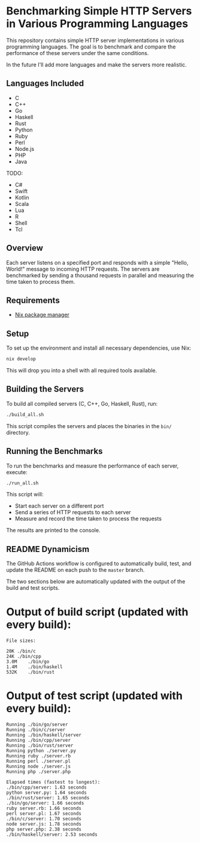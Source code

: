# Benchmarking Simple HTTP Servers in Various Programming Languages

This repository contains simple HTTP server implementations in various programming languages. The goal is to benchmark and compare the performance of these servers under the same conditions.

In the future I'll add more languages and make the servers more realistic.

## Languages Included

- C
- C++
- Go
- Haskell
- Rust
- Python
- Ruby
- Perl
- Node.js
- PHP
- Java

TODO:
- C#
- Swift
- Kotlin
- Scala
- Lua
- R
- Shell
- Tcl


## Overview

Each server listens on a specified port and responds with a simple "Hello, World!" message to incoming HTTP requests. The servers are benchmarked by sending a thousand requests in parallel and measuring the time taken to process them.

## Requirements

- [Nix package manager](https://nixos.org/download.html)

## Setup

To set up the environment and install all necessary dependencies, use Nix:

```bash
nix develop
```

This will drop you into a shell with all required tools available.

## Building the Servers

To build all compiled servers (C, C++, Go, Haskell, Rust), run:

```bash
./build_all.sh
```

This script compiles the servers and places the binaries in the `bin/` directory.

## Running the Benchmarks

To run the benchmarks and measure the performance of each server, execute:

```bash
./run_all.sh
```

This script will:

- Start each server on a different port
- Send a series of HTTP requests to each server
- Measure and record the time taken to process the requests

The results are printed to the console.

## README Dynamicism 


The GitHub Actions workflow is configured to automatically build, test, and update the README on each push to the `master` branch.

The two sections below are automatically updated with the output of the build and test scripts.

# Output of build script (updated with every build):
<!-- BUILD_SCRIPT_OUTPUT_START -->
```
File sizes:

20K	./bin/c
24K	./bin/cpp
3.0M	./bin/go
1.4M	./bin/haskell
532K	./bin/rust

```
<!-- BUILD_SCRIPT_OUTPUT_END -->

# Output of test script (updated with every build):
<!-- TEST_SCRIPT_OUTPUT_START -->
```
Running ./bin/go/server
Running ./bin/c/server
Running ./bin/haskell/server
Running ./bin/cpp/server
Running ./bin/rust/server
Running python ./server.py
Running ruby ./server.rb
Running perl ./server.pl
Running node ./server.js
Running php ./server.php

Elapsed times (fastest to longest):
./bin/cpp/server: 1.63 seconds
python server.py: 1.64 seconds
./bin/rust/server: 1.65 seconds
./bin/go/server: 1.66 seconds
ruby server.rb: 1.66 seconds
perl server.pl: 1.67 seconds
./bin/c/server: 1.70 seconds
node server.js: 1.78 seconds
php server.php: 2.38 seconds
./bin/haskell/server: 2.53 seconds

```
<!-- TEST_SCRIPT_OUTPUT_END -->